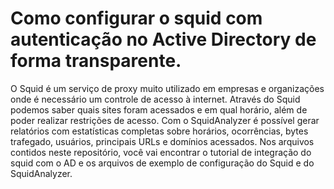 # Como configurar o squid com autenticação no Active Directory de forma transparente.

O Squid é um serviço de proxy muito utilizado em empresas e organizações onde é necessário um controle de acesso à internet.
Através do Squid podemos saber quais sites foram acessados e em qual horário, além de poder realizar restrições de acesso. Com o SquidAnalyzer é possível gerar relatórios com estatísticas completas sobre horários, ocorrências, bytes trafegado, usuários, principais URLs e domínios acessados. Nos arquivos contidos neste repositório, você vai encontrar o tutorial de integração do squid com o AD e os arquivos de exemplo de configuração do Squid e do SquidAnalyzer.
